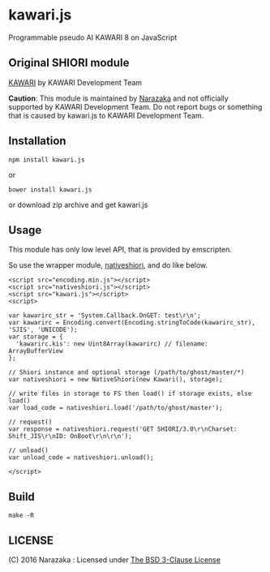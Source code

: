 kawari.js
=======================================

Programmable pseudo AI KAWARI 8 on JavaScript

Original SHIORI module
---------------------------------------

[KAWARI](http://kawari.sourceforge.net/) by KAWARI Development Team

**Caution**:
This module is maintained by [Narazaka](http://narazaka.net/) and not officially supported by KAWARI Development Team.
Do not report bugs or something that is caused by kawari.js to KAWARI Development Team.

Installation
---------------------------------------

    npm install kawari.js

or

    bower install kawari.js

or download zip archive and get kawari.js

Usage
---------------------------------------

This module has only low level API, that is provided by emscripten.

So use the wrapper module, [nativeshiori](https://github.com/Narazaka/nativeshiori), and do like below.

    <script src="encoding.min.js"></script>
    <script src="nativeshiori.js"></script>
    <script src="kawari.js"></script>
    <script>
    
    var kawarirc_str = 'System.Callback.OnGET: test\r\n';
    var kawarirc = Encoding.convert(Encoding.stringToCode(kawarirc_str), 'SJIS', 'UNICODE');
    var storage = {
      'kawarirc.kis': new Uint8Array(kawarirc) // filename: ArrayBufferView
    };
    
    // Shiori instance and optional storage (/path/to/ghost/master/*)
    var nativeshiori = new NativeShiori(new Kawari(), storage);
    
    // write files in storage to FS then load() if storage exists, else load()
    var load_code = nativeshiori.load('/path/to/ghost/master'); 
    
    // request()
    var response = nativeshiori.request('GET SHIORI/3.0\r\nCharset: Shift_JIS\r\nID: OnBoot\r\n\r\n');
    
    // unload()
    var unload_code = nativeshiori.unload();
    
    </script>

Build
--------------------------------

    make -R

LICENSE
--------------------------------

(C) 2016 Narazaka : Licensed under [The BSD 3-Clause License](http://narazaka.net/license/BSD3?2016)

